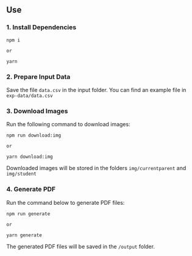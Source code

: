 ## Use

### 1. Install Dependencies
```
npm i 

or

yarn 
```

### 2. Prepare Input Data
Save the file ```data.csv``` in the input folder.
You can find an example file in ```exp-data/data.csv```

### 3. Download Images
Run the following command to download images:
```
npm run download:img

or 

yarn download:img
```
Downloaded images will be stored in the folders ```img/currentparent``` and ```img/student```

### 4. Generate PDF
Run the command below to generate PDF files:
```
npm run generate

or 

yarn generate
```
The generated PDF files will be saved in the ```/output``` folder.


